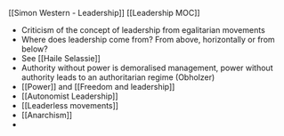 [[Simon Western - Leadership]]
[[Leadership MOC]]

- Criticism of the concept of leadership from egalitarian movements
- Where does leadership come from? From above, horizontally or from below?
- See [[Haile Selassie]]
- Authority without power is demoralised management, power without authority leads to an authoritarian regime (Obholzer)
- [[Power]] and [[Freedom and leadership]]
- [[Autonomist Leadership]]
- [[Leaderless movements]]
- [[Anarchism]]
- 
